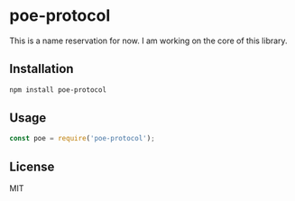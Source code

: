 # poe-protocol
This is a name reservation for now. I am working on the core of this library.

## Installation
```bash
npm install poe-protocol
```

## Usage
```javascript
const poe = require('poe-protocol');
```

## License
MIT